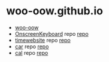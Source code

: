 # woo-oow.github.io

* [woo-oow](https://woo-oow.github.io)
* [OnscreenKeyboard](/OnscreenKeyboard/) repo [repo](https://github.com/woo-oow/OnscreenKeyboard)
* [timewebsite](/timewebsite) repo [repo](https://github.com/woo-oow/timewebsite)
* [car](https://woo-oow.github.io/car/) repo [repo](https://github.com/woo-oow/car)
* [cal](https://woo-oow.github.io/cal/) repo [repo](https://github.com/woo-oow/cal)

